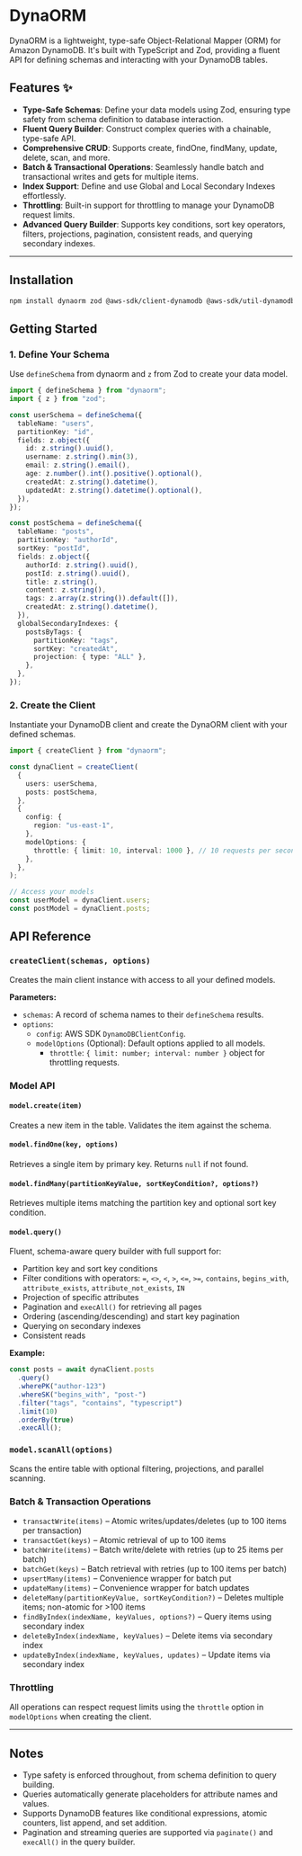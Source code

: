 # DynaORM

DynaORM is a lightweight, type-safe Object-Relational Mapper (ORM) for Amazon DynamoDB. It's built with TypeScript and Zod, providing a fluent API for defining schemas and interacting with your DynamoDB tables.

## Features ✨

- **Type-Safe Schemas**: Define your data models using Zod, ensuring type safety from schema definition to database interaction.
- **Fluent Query Builder**: Construct complex queries with a chainable, type-safe API.
- **Comprehensive CRUD**: Supports create, findOne, findMany, update, delete, scan, and more.
- **Batch & Transactional Operations**: Seamlessly handle batch and transactional writes and gets for multiple items.
- **Index Support**: Define and use Global and Local Secondary Indexes effortlessly.
- **Throttling**: Built-in support for throttling to manage your DynamoDB request limits.
- **Advanced Query Builder**: Supports key conditions, sort key operators, filters, projections, pagination, consistent reads, and querying secondary indexes.

---

## Installation

```sh
npm install dynaorm zod @aws-sdk/client-dynamodb @aws-sdk/util-dynamodb
```

## Getting Started

### 1. Define Your Schema

Use `defineSchema` from dynaorm and `z` from Zod to create your data model.

```ts
import { defineSchema } from "dynaorm";
import { z } from "zod";

const userSchema = defineSchema({
  tableName: "users",
  partitionKey: "id",
  fields: z.object({
    id: z.string().uuid(),
    username: z.string().min(3),
    email: z.string().email(),
    age: z.number().int().positive().optional(),
    createdAt: z.string().datetime(),
    updatedAt: z.string().datetime().optional(),
  }),
});

const postSchema = defineSchema({
  tableName: "posts",
  partitionKey: "authorId",
  sortKey: "postId",
  fields: z.object({
    authorId: z.string().uuid(),
    postId: z.string().uuid(),
    title: z.string(),
    content: z.string(),
    tags: z.array(z.string()).default([]),
    createdAt: z.string().datetime(),
  }),
  globalSecondaryIndexes: {
    postsByTags: {
      partitionKey: "tags",
      sortKey: "createdAt",
      projection: { type: "ALL" },
    },
  },
});
```

### 2. Create the Client

Instantiate your DynamoDB client and create the DynaORM client with your defined schemas.

```ts
import { createClient } from "dynaorm";

const dynaClient = createClient(
  {
    users: userSchema,
    posts: postSchema,
  },
  {
    config: {
      region: "us-east-1",
    },
    modelOptions: {
      throttle: { limit: 10, interval: 1000 }, // 10 requests per second
    },
  },
);

// Access your models
const userModel = dynaClient.users;
const postModel = dynaClient.posts;
```

## API Reference

### `createClient(schemas, options)`

Creates the main client instance with access to all your defined models.

**Parameters:**

- `schemas`: A record of schema names to their `defineSchema` results.
- `options`:
  - `config`: AWS SDK `DynamoDBClientConfig`.
  - `modelOptions` (Optional): Default options applied to all models.
    - `throttle`: `{ limit: number; interval: number }` object for throttling requests.

### Model API

#### `model.create(item)`

Creates a new item in the table. Validates the item against the schema.

#### `model.findOne(key, options)`

Retrieves a single item by primary key. Returns `null` if not found.

#### `model.findMany(partitionKeyValue, sortKeyCondition?, options?)`

Retrieves multiple items matching the partition key and optional sort key condition.

#### `model.query()`

Fluent, schema-aware query builder with full support for:

- Partition key and sort key conditions
- Filter conditions with operators: `=`, `<>`, `<`, `>`, `<=`, `>=`, `contains`, `begins_with`, `attribute_exists`, `attribute_not_exists`, `IN`
- Projection of specific attributes
- Pagination and `execAll()` for retrieving all pages
- Ordering (ascending/descending) and start key pagination
- Querying on secondary indexes
- Consistent reads

**Example:**

```ts
const posts = await dynaClient.posts
  .query()
  .wherePK("author-123")
  .whereSK("begins_with", "post-")
  .filter("tags", "contains", "typescript")
  .limit(10)
  .orderBy(true)
  .execAll();
```

### `model.scanAll(options)`

Scans the entire table with optional filtering, projections, and parallel scanning.

### Batch & Transaction Operations

- `transactWrite(items)` – Atomic writes/updates/deletes (up to 100 items per transaction)
- `transactGet(keys)` – Atomic retrieval of up to 100 items
- `batchWrite(items)` – Batch write/delete with retries (up to 25 items per batch)
- `batchGet(keys)` – Batch retrieval with retries (up to 100 items per batch)
- `upsertMany(items)` – Convenience wrapper for batch put
- `updateMany(items)` – Convenience wrapper for batch updates
- `deleteMany(partitionKeyValue, sortKeyCondition?)` – Deletes multiple items; non-atomic for >100 items
- `findByIndex(indexName, keyValues, options?)` – Query items using secondary index
- `deleteByIndex(indexName, keyValues)` – Delete items via secondary index
- `updateByIndex(indexName, keyValues, updates)` – Update items via secondary index

### Throttling

All operations can respect request limits using the `throttle` option in `modelOptions` when creating the client.

---

## Notes

- Type safety is enforced throughout, from schema definition to query building.
- Queries automatically generate placeholders for attribute names and values.
- Supports DynamoDB features like conditional expressions, atomic counters, list append, and set addition.
- Pagination and streaming queries are supported via `paginate()` and `execAll()` in the query builder.
